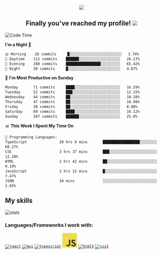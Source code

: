 <p align="center">
  <img src="https://user-images.githubusercontent.com/102032437/162972217-d9d013af-ed44-46cb-bd0c-aaf87b5200e7.gif">
</p>

<h2 align="center">
  Finally you've reached my profile!
  <img src="https://media.giphy.com/media/hvRJCLFzcasrR4ia7z/giphy.gif" width="28">
</h2>

<!--START_SECTION:waka-->
![Code Time](http://img.shields.io/badge/Code%20Time-500%20hrs%2054%20mins-blue)

**I'm a Night 🦉** 

```text
🌞 Morning    16 commits     █░░░░░░░░░░░░░░░░░░░░░░░░   3.74% 
🌆 Daytime    112 commits    ██████░░░░░░░░░░░░░░░░░░░   26.17% 
🌃 Evening    280 commits    ████████████████░░░░░░░░░   65.42% 
🌙 Night      20 commits     █░░░░░░░░░░░░░░░░░░░░░░░░   4.67%

```
📅 **I'm Most Productive on Sunday** 

```text
Monday       71 commits     ████░░░░░░░░░░░░░░░░░░░░░   16.59% 
Tuesday      52 commits     ███░░░░░░░░░░░░░░░░░░░░░░   12.15% 
Wednesday    44 commits     ██░░░░░░░░░░░░░░░░░░░░░░░   10.28% 
Thursday     47 commits     ██░░░░░░░░░░░░░░░░░░░░░░░   10.98% 
Friday       38 commits     ██░░░░░░░░░░░░░░░░░░░░░░░   8.88% 
Saturday     69 commits     ████░░░░░░░░░░░░░░░░░░░░░   16.12% 
Sunday       107 commits    ██████░░░░░░░░░░░░░░░░░░░   25.0%

```


📊 **This Week I Spent My Time On** 

```text
💬 Programming Languages: 
TypeScript               20 hrs 9 mins       █████████████████░░░░░░░░   68.27% 
CSS                      3 hrs 37 mins       ███░░░░░░░░░░░░░░░░░░░░░░   12.28% 
HTML                     2 hrs 42 mins       ██░░░░░░░░░░░░░░░░░░░░░░░   9.19% 
JavaScript               2 hrs 12 mins       █░░░░░░░░░░░░░░░░░░░░░░░░   7.47% 
JSON                     34 mins             ░░░░░░░░░░░░░░░░░░░░░░░░░   1.93%

```


<!--END_SECTION:waka-->

<h2>My skills</h2>

<img src="https://github-readme-stats.vercel.app/api?username=etczrn&count_private=true&show_icons=true&hide_border=true&bg_color=45deg,185a9d,43cea2&title_color=ffffff&text_color=ffffff&icon_color=ffffff" alt="stats">

### Languages/Frameworks I work with:

<code><a href="https://reactjs.org/"><img alt="react" title="react" src="https://cdn.jsdelivr.net/gh/devicons/devicon/icons/react/react-original.svg" height="48"></a></code>
<code><a href="https://mui.com/"><img alt="mui" title="mui" src="https://cdn.jsdelivr.net/gh/devicons/devicon/icons/materialui/materialui-original.svg" height="48"></a></code>
<code><a href="https://www.typescriptlang.org/"><img alt="typescript" title="typescript" src="https://cdn.jsdelivr.net/gh/devicons/devicon/icons/typescript/typescript-original.svg" height="48"></a></code>
<code><a href="https://developer.mozilla.org/en-US/docs/Web/JavaScript"><img alt="JavaScript" title="JavaScript" src="https://raw.githubusercontent.com/github/explore/80688e429a7d4ef2fca1e82350fe8e3517d3494d/topics/javascript/javascript.png" height="48"></a></code>
<code><a href="https://dev.w3.org/html5/html-author/"><img alt="html5" title="html5" src="https://cdn.jsdelivr.net/gh/devicons/devicon/icons/html5/html5-original.svg" height="48"></a></code>
<code><a href="https://www.w3.org/TR/css/"><img alt="css3" title="css3" src="https://cdn.jsdelivr.net/gh/devicons/devicon/icons/css3/css3-original.svg" height="48"></a></code>
